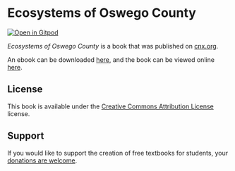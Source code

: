 # Ecosystems of Oswego County

[![Open in Gitpod](https://gitpod.io/button/open-in-gitpod.svg)](https://gitpod.io/from-referrer/)

_Ecosystems of Oswego County_ is a book that was published on [cnx.org](https://cnx.org/).

An ebook can be downloaded [here](https://github.com/cnx-user-books/cnxbook-ecosystems-of-oswego-county/releases/latest), and the book can be viewed online [here](https://github.com/cnx-user-books/cnxbook-ecosystems-of-oswego-county/releases/latest).

## License
This book is available under the [Creative Commons Attribution License](./LICENSE) license.

## Support
If you would like to support the creation of free textbooks for students, your [donations are welcome](https://riceconnect.rice.edu/donation/support-openstax-banner).
